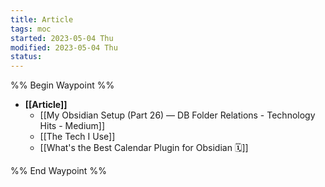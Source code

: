 ```yaml
---
title: Article
tags: moc
started: 2023-05-04 Thu
modified: 2023-05-04 Thu
status: 
---
```

%% Begin Waypoint %%
- **[[Article]]**
	- [[My Obsidian Setup (Part 26) — DB Folder Relations - Technology Hits - Medium]]
	- [[The Tech I Use]]
	- [[What's the Best Calendar Plugin for Obsidian 🗓️]]

%% End Waypoint %%